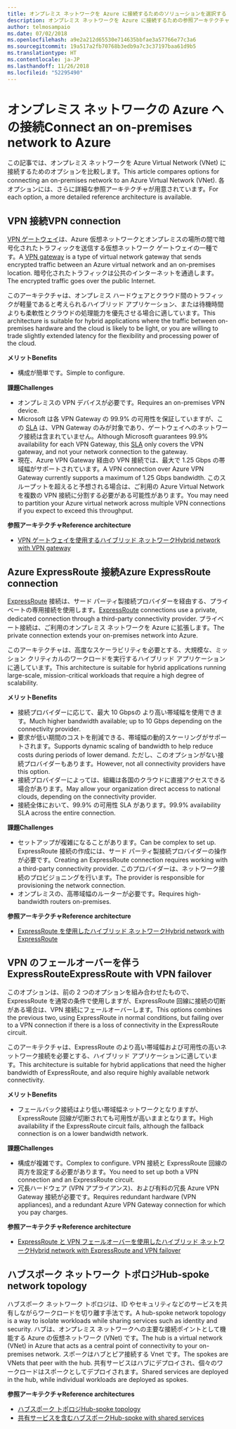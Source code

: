 ```yaml
---
title: オンプレミス ネットワークを Azure に接続するためのソリューションを選択する
description: オンプレミス ネットワークを Azure に接続するための参照アーキテクチャを比較します。
author: telmosampaio
ms.date: 07/02/2018
ms.openlocfilehash: a9e2a212d65530e714635bbfae3a57766e77c3a6
ms.sourcegitcommit: 19a517a2fb70768b3edb9a7c3c37197baa61d9b5
ms.translationtype: HT
ms.contentlocale: ja-JP
ms.lasthandoff: 11/26/2018
ms.locfileid: "52295490"
---
```

# <a name="connect-an-on-premises-network-to-azure"></a><span data-ttu-id="5b1d9-103">オンプレミス ネットワークの Azure への接続</span><span class="sxs-lookup"><span data-stu-id="5b1d9-103">Connect an on-premises network to Azure</span></span>

<span data-ttu-id="5b1d9-104">この記事では、オンプレミス ネットワークを Azure Virtual Network (VNet) に接続するためのオプションを比較します。</span><span class="sxs-lookup"><span data-stu-id="5b1d9-104">This article compares options for connecting an on-premises network to an Azure Virtual Network (VNet).</span></span> <span data-ttu-id="5b1d9-105">各オプションには、さらに詳細な参照アーキテクチャが用意されています。</span><span class="sxs-lookup"><span data-stu-id="5b1d9-105">For each option, a more detailed reference architecture is available.</span></span>

## <a name="vpn-connection"></a><span data-ttu-id="5b1d9-106">VPN 接続</span><span class="sxs-lookup"><span data-stu-id="5b1d9-106">VPN connection</span></span>

<span data-ttu-id="5b1d9-107">[VPN ゲートウェイ](/azure/vpn-gateway/vpn-gateway-about-vpngateways)は、Azure 仮想ネットワークとオンプレミスの場所の間で暗号化されたトラフィックを送信する仮想ネットワーク ゲートウェイの一種です。</span><span class="sxs-lookup"><span data-stu-id="5b1d9-107">A [VPN gateway](/azure/vpn-gateway/vpn-gateway-about-vpngateways) is a type of virtual network gateway that sends encrypted traffic between an Azure virtual network and an on-premises location.</span></span> <span data-ttu-id="5b1d9-108">暗号化されたトラフィックは公共のインターネットを通過します。</span><span class="sxs-lookup"><span data-stu-id="5b1d9-108">The encrypted traffic goes over the public Internet.</span></span>

<span data-ttu-id="5b1d9-109">このアーキテクチャは、オンプレミス ハードウェアとクラウド間のトラフィックが軽量であると考えられるハイブリッド アプリケーション、または待機時間よりも柔軟性とクラウドの処理能力を優先させる場合に適しています。</span><span class="sxs-lookup"><span data-stu-id="5b1d9-109">This architecture is suitable for hybrid applications where the traffic between on-premises hardware and the cloud is likely to be light, or you are willing to trade slightly extended latency for the flexibility and processing power of the cloud.</span></span>

<span data-ttu-id="5b1d9-110">**メリット**</span><span class="sxs-lookup"><span data-stu-id="5b1d9-110">**Benefits**</span></span>

- <span data-ttu-id="5b1d9-111">構成が簡単です。</span><span class="sxs-lookup"><span data-stu-id="5b1d9-111">Simple to configure.</span></span>

<span data-ttu-id="5b1d9-112">**課題**</span><span class="sxs-lookup"><span data-stu-id="5b1d9-112">**Challenges**</span></span>

- <span data-ttu-id="5b1d9-113">オンプレミスの VPN デバイスが必要です。</span><span class="sxs-lookup"><span data-stu-id="5b1d9-113">Requires an on-premises VPN device.</span></span>
- <span data-ttu-id="5b1d9-114">Microsoft は各 VPN Gateway の 99.9% の可用性を保証していますが、この [SLA](https://azure.microsoft.com/support/legal/sla/vpn-gateway/) は、VPN Gateway のみが対象であり、ゲートウェイへのネットワーク接続は含まれていません。</span><span class="sxs-lookup"><span data-stu-id="5b1d9-114">Although Microsoft guarantees 99.9% availability for each VPN Gateway, this [SLA](https://azure.microsoft.com/support/legal/sla/vpn-gateway/) only covers the VPN gateway, and not your network connection to the gateway.</span></span>
- <span data-ttu-id="5b1d9-115">現在、Azure VPN Gateway 経由の VPN 接続では、最大で 1.25 Gbps の帯域幅がサポートされています。</span><span class="sxs-lookup"><span data-stu-id="5b1d9-115">A VPN connection over Azure VPN Gateway currently supports a maximum of 1.25 Gbps bandwidth.</span></span> <span data-ttu-id="5b1d9-116">このスループットを超えると予想される場合は、ご利用の Azure Virtual Network を複数の VPN 接続に分割する必要がある可能性があります。</span><span class="sxs-lookup"><span data-stu-id="5b1d9-116">You may need to partition your Azure virtual network across multiple VPN connections if you expect to exceed this throughput.</span></span>

<span data-ttu-id="5b1d9-117">**参照アーキテクチャ**</span><span class="sxs-lookup"><span data-stu-id="5b1d9-117">**Reference architecture**</span></span>

- [<span data-ttu-id="5b1d9-118">VPN ゲートウェイを使用するハイブリッド ネットワーク</span><span class="sxs-lookup"><span data-stu-id="5b1d9-118">Hybrid network with VPN gateway</span></span>](./vpn.md)

## <a name="azure-expressroute-connection"></a><span data-ttu-id="5b1d9-119">Azure ExpressRoute 接続</span><span class="sxs-lookup"><span data-stu-id="5b1d9-119">Azure ExpressRoute connection</span></span>

<span data-ttu-id="5b1d9-120">[ExpressRoute](/azure/expressroute/) 接続は、サード パーティ製接続プロバイダーを経由する、プライベートの専用接続を使用します。</span><span class="sxs-lookup"><span data-stu-id="5b1d9-120">[ExpressRoute](/azure/expressroute/) connections use a private, dedicated connection through a third-party connectivity provider.</span></span> <span data-ttu-id="5b1d9-121">プライベート接続は、ご利用のオンプレミス ネットワークを Azure に拡張します。</span><span class="sxs-lookup"><span data-stu-id="5b1d9-121">The private connection extends your on-premises network into Azure.</span></span> 

<span data-ttu-id="5b1d9-122">このアーキテクチャは、高度なスケーラビリティを必要とする、大規模な、ミッション クリティカルのワークロードを実行するハイブリッド アプリケーションに適しています。</span><span class="sxs-lookup"><span data-stu-id="5b1d9-122">This architecture is suitable for hybrid applications running large-scale, mission-critical workloads that require a high degree of scalability.</span></span> 

<span data-ttu-id="5b1d9-123">**メリット**</span><span class="sxs-lookup"><span data-stu-id="5b1d9-123">**Benefits**</span></span>

- <span data-ttu-id="5b1d9-124">接続プロバイダーに応じて、最大 10 Gbpsの より高い帯域幅を使用できます。</span><span class="sxs-lookup"><span data-stu-id="5b1d9-124">Much higher bandwidth available; up to 10 Gbps depending on the connectivity provider.</span></span>
- <span data-ttu-id="5b1d9-125">要求が低い期間のコストを削減できる、帯域幅の動的スケーリングがサポートされます。</span><span class="sxs-lookup"><span data-stu-id="5b1d9-125">Supports dynamic scaling of bandwidth to help reduce costs during periods of lower demand.</span></span> <span data-ttu-id="5b1d9-126">ただし、このオプションがない接続プロバイダーもあります。</span><span class="sxs-lookup"><span data-stu-id="5b1d9-126">However, not all connectivity providers have this option.</span></span>
- <span data-ttu-id="5b1d9-127">接続プロバイダーによっては、組織は各国のクラウドに直接アクセスできる場合があります。</span><span class="sxs-lookup"><span data-stu-id="5b1d9-127">May allow your organization direct access to national clouds, depending on the connectivity provider.</span></span>
- <span data-ttu-id="5b1d9-128">接続全体において、99.9% の可用性 SLA があります。</span><span class="sxs-lookup"><span data-stu-id="5b1d9-128">99.9% availability SLA across the entire connection.</span></span>

<span data-ttu-id="5b1d9-129">**課題**</span><span class="sxs-lookup"><span data-stu-id="5b1d9-129">**Challenges**</span></span>

- <span data-ttu-id="5b1d9-130">セットアップが複雑になることがあります。</span><span class="sxs-lookup"><span data-stu-id="5b1d9-130">Can be complex to set up.</span></span> <span data-ttu-id="5b1d9-131">ExpressRoute 接続の作成には、サード パーティ製接続プロバイダーの操作が必要です。</span><span class="sxs-lookup"><span data-stu-id="5b1d9-131">Creating an ExpressRoute connection requires working with a third-party connectivity provider.</span></span> <span data-ttu-id="5b1d9-132">このプロバイダーは、ネットワーク接続のプロビジョニングを行います。</span><span class="sxs-lookup"><span data-stu-id="5b1d9-132">The provider is responsible for provisioning the network connection.</span></span>
- <span data-ttu-id="5b1d9-133">オンプレミスの、高帯域幅のルーターが必要です。</span><span class="sxs-lookup"><span data-stu-id="5b1d9-133">Requires high-bandwidth routers on-premises.</span></span>

<span data-ttu-id="5b1d9-134">**参照アーキテクチャ**</span><span class="sxs-lookup"><span data-stu-id="5b1d9-134">**Reference architecture**</span></span>

- [<span data-ttu-id="5b1d9-135">ExpressRoute を使用したハイブリッド ネットワーク</span><span class="sxs-lookup"><span data-stu-id="5b1d9-135">Hybrid network with ExpressRoute</span></span>](./expressroute.md)

## <a name="expressroute-with-vpn-failover"></a><span data-ttu-id="5b1d9-136">VPN のフェールオーバーを伴う ExpressRoute</span><span class="sxs-lookup"><span data-stu-id="5b1d9-136">ExpressRoute with VPN failover</span></span>

<span data-ttu-id="5b1d9-137">このオプションは、前の 2 つのオプションを組み合わせたもので、ExpressRoute を通常の条件で使用しますが、ExpressRoute 回線に接続の切断がある場合は、VPN 接続にフェールオーバーします。</span><span class="sxs-lookup"><span data-stu-id="5b1d9-137">This options combines the previous two, using ExpressRoute in normal conditions, but failing over to a VPN connection if there is a loss of connectivity in the ExpressRoute circuit.</span></span>

<span data-ttu-id="5b1d9-138">このアーキテクチャは、ExpressRoute のより高い帯域幅および可用性の高いネットワーク接続を必要とする、ハイブリッド アプリケーションに適しています。</span><span class="sxs-lookup"><span data-stu-id="5b1d9-138">This architecture is suitable for hybrid applications that need the higher bandwidth of ExpressRoute, and also require highly available network connectivity.</span></span> 

<span data-ttu-id="5b1d9-139">**メリット**</span><span class="sxs-lookup"><span data-stu-id="5b1d9-139">**Benefits**</span></span>

- <span data-ttu-id="5b1d9-140">フェールバック接続はより低い帯域幅ネットワークとなりますが、ExpressRoute 回線が切断されても可用性が高いままとなります。</span><span class="sxs-lookup"><span data-stu-id="5b1d9-140">High availability if the ExpressRoute circuit fails, although the fallback connection is on a lower bandwidth network.</span></span>

<span data-ttu-id="5b1d9-141">**課題**</span><span class="sxs-lookup"><span data-stu-id="5b1d9-141">**Challenges**</span></span>

- <span data-ttu-id="5b1d9-142">構成が複雑です。</span><span class="sxs-lookup"><span data-stu-id="5b1d9-142">Complex to configure.</span></span> <span data-ttu-id="5b1d9-143">VPN 接続と ExpressRoute 回線の両方を設定する必要があります。</span><span class="sxs-lookup"><span data-stu-id="5b1d9-143">You need to set up both a VPN connection and an ExpressRoute circuit.</span></span>
- <span data-ttu-id="5b1d9-144">冗長ハードウェア (VPN アプライアンス)、および有料の冗長 Azure VPN Gateway 接続が必要です。</span><span class="sxs-lookup"><span data-stu-id="5b1d9-144">Requires redundant hardware (VPN appliances), and a redundant Azure VPN Gateway connection for which you pay charges.</span></span>

<span data-ttu-id="5b1d9-145">**参照アーキテクチャ**</span><span class="sxs-lookup"><span data-stu-id="5b1d9-145">**Reference architecture**</span></span>

- [<span data-ttu-id="5b1d9-146">ExpressRoute と VPN フェールオーバーを使用したハイブリッド ネットワーク</span><span class="sxs-lookup"><span data-stu-id="5b1d9-146">Hybrid network with ExpressRoute and VPN failover</span></span>](./expressroute-vpn-failover.md)


## <a name="hub-spoke-network-topology"></a><span data-ttu-id="5b1d9-147">ハブスポーク ネットワーク トポロジ</span><span class="sxs-lookup"><span data-stu-id="5b1d9-147">Hub-spoke network topology</span></span>

<span data-ttu-id="5b1d9-148">ハブスポーク ネットワーク トポロジは、ID やセキュリティなどのサービスを共有しながらワークロードを切り離す手法です。</span><span class="sxs-lookup"><span data-stu-id="5b1d9-148">A hub-spoke network topology is a way to isolate workloads while sharing services such as identity and security.</span></span> <span data-ttu-id="5b1d9-149">ハブは、オンプレミス ネットワークへの主要な接続ポイントとして機能する Azure の仮想ネットワーク (VNet) です。</span><span class="sxs-lookup"><span data-stu-id="5b1d9-149">The hub is a virtual network (VNet) in Azure that acts as a central point of connectivity to your on-premises network.</span></span> <span data-ttu-id="5b1d9-150">スポークはハブとピア接続する Vnet です。</span><span class="sxs-lookup"><span data-stu-id="5b1d9-150">The spokes are VNets that peer with the hub.</span></span> <span data-ttu-id="5b1d9-151">共有サービスはハブにデプロイされ、個々のワークロードはスポークとしてデプロイされます。</span><span class="sxs-lookup"><span data-stu-id="5b1d9-151">Shared services are deployed in the hub, while individual workloads are deployed as spokes.</span></span>


<span data-ttu-id="5b1d9-152">**参照アーキテクチャ**</span><span class="sxs-lookup"><span data-stu-id="5b1d9-152">**Reference architectures**</span></span>

- [<span data-ttu-id="5b1d9-153">ハブスポーク トポロジ</span><span class="sxs-lookup"><span data-stu-id="5b1d9-153">Hub-spoke topology</span></span>](./hub-spoke.md)
- [<span data-ttu-id="5b1d9-154">共有サービスを含むハブスポーク</span><span class="sxs-lookup"><span data-stu-id="5b1d9-154">Hub-spoke with shared services</span></span>](./shared-services.md)
